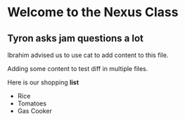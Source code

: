 # Welcome to the Nexus Class

## Tyron asks jam questions a lot
Ibrahim advised us to use cat to add content to this file.

Adding some content to test diff in multiple files.

Here is our shopping **list**

* Rice
* Tomatoes
* Gas Cooker
